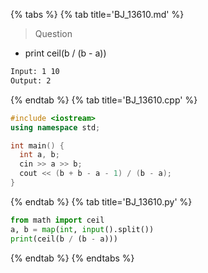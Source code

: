 {% tabs %}
{% tab title='BJ_13610.md' %}

> Question

* print ceil(b / (b - a))

```txt
Input: 1 10
Output: 2
```

{% endtab %}
{% tab title='BJ_13610.cpp' %}

```cpp
#include <iostream>
using namespace std;

int main() {
  int a, b;
  cin >> a >> b;
  cout << (b + b - a - 1) / (b - a);
}
```

{% endtab %}
{% tab title='BJ_13610.py' %}

```py
from math import ceil
a, b = map(int, input().split())
print(ceil(b / (b - a)))
```

{% endtab %}
{% endtabs %}
